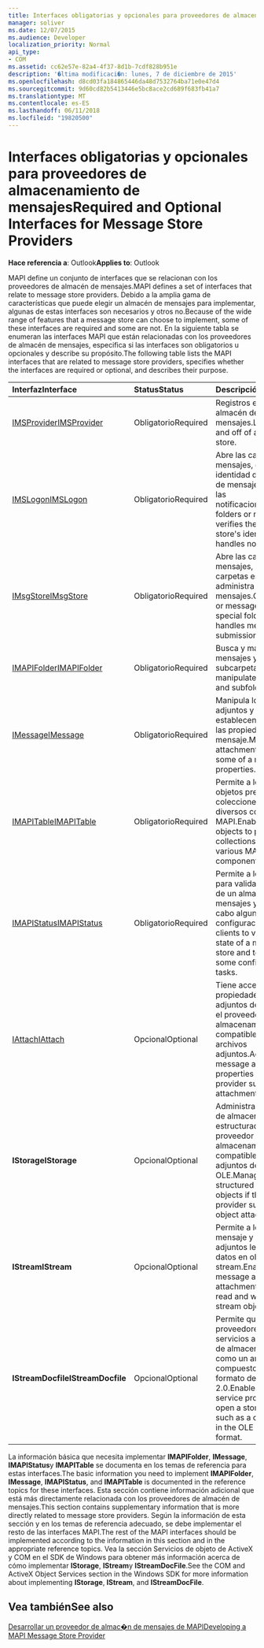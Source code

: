 ```yaml
---
title: Interfaces obligatorias y opcionales para proveedores de almacenamiento de mensajes
manager: soliver
ms.date: 12/07/2015
ms.audience: Developer
localization_priority: Normal
api_type:
- COM
ms.assetid: cc62e57e-82a4-4f37-8d1b-7cdf828b951e
description: '�ltima modificaci�n: lunes, 7 de diciembre de 2015'
ms.openlocfilehash: d8cd03fa184865446da48d7532764ba71e0e47d4
ms.sourcegitcommit: 9d60cd82b5413446e5bc8ace2cd689f683fb41a7
ms.translationtype: MT
ms.contentlocale: es-ES
ms.lasthandoff: 06/11/2018
ms.locfileid: "19820500"
---
```

# <a name="required-and-optional-interfaces-for-message-store-providers"></a><span data-ttu-id="cb473-103">Interfaces obligatorias y opcionales para proveedores de almacenamiento de mensajes</span><span class="sxs-lookup"><span data-stu-id="cb473-103">Required and Optional Interfaces for Message Store Providers</span></span>

 
  
<span data-ttu-id="cb473-104">**Hace referencia a**: Outlook</span><span class="sxs-lookup"><span data-stu-id="cb473-104">**Applies to**: Outlook</span></span> 
  
<span data-ttu-id="cb473-105">MAPI define un conjunto de interfaces que se relacionan con los proveedores de almacén de mensajes.</span><span class="sxs-lookup"><span data-stu-id="cb473-105">MAPI defines a set of interfaces that relate to message store providers.</span></span> <span data-ttu-id="cb473-106">Debido a la amplia gama de características que puede elegir un almacén de mensajes para implementar, algunas de estas interfaces son necesarios y otros no.</span><span class="sxs-lookup"><span data-stu-id="cb473-106">Because of the wide range of features that a message store can choose to implement, some of these interfaces are required and some are not.</span></span> <span data-ttu-id="cb473-107">En la siguiente tabla se enumeran las interfaces MAPI que están relacionadas con los proveedores de almacén de mensajes, especifica si las interfaces son obligatorios u opcionales y describe su propósito.</span><span class="sxs-lookup"><span data-stu-id="cb473-107">The following table lists the MAPI interfaces that are related to message store providers, specifies whether the interfaces are required or optional, and describes their purpose.</span></span>
  
|<span data-ttu-id="cb473-108">**Interfaz**</span><span class="sxs-lookup"><span data-stu-id="cb473-108">**Interface**</span></span>|<span data-ttu-id="cb473-109">**Status**</span><span class="sxs-lookup"><span data-stu-id="cb473-109">**Status**</span></span>|<span data-ttu-id="cb473-110">**Descripción**</span><span class="sxs-lookup"><span data-stu-id="cb473-110">**Description**</span></span>|
|:-----|:-----|:-----|
|[<span data-ttu-id="cb473-111">IMSProvider</span><span class="sxs-lookup"><span data-stu-id="cb473-111">IMSProvider</span></span>](imsprovideriunknown.md) <br/> |<span data-ttu-id="cb473-112">Obligatorio</span><span class="sxs-lookup"><span data-stu-id="cb473-112">Required</span></span>  <br/> |<span data-ttu-id="cb473-113">Registros en y cerrar un almacén de mensajes.</span><span class="sxs-lookup"><span data-stu-id="cb473-113">Logs on to and off of a message store.</span></span>  <br/> |
|[<span data-ttu-id="cb473-114">IMSLogon</span><span class="sxs-lookup"><span data-stu-id="cb473-114">IMSLogon</span></span>](imslogoniunknown.md) <br/> |<span data-ttu-id="cb473-115">Obligatorio</span><span class="sxs-lookup"><span data-stu-id="cb473-115">Required</span></span>  <br/> |<span data-ttu-id="cb473-116">Abre las carpetas o mensajes, comprueba la identidad del almacén de mensajes y controla las notificaciones.</span><span class="sxs-lookup"><span data-stu-id="cb473-116">Opens folders or messages, verifies the message store's identity, and handles notifications.</span></span>  <br/> |
|[<span data-ttu-id="cb473-117">IMsgStore</span><span class="sxs-lookup"><span data-stu-id="cb473-117">IMsgStore</span></span>](imsgstoreimapiprop.md) <br/> |<span data-ttu-id="cb473-118">Obligatorio</span><span class="sxs-lookup"><span data-stu-id="cb473-118">Required</span></span>  <br/> |<span data-ttu-id="cb473-119">Abre las carpetas o mensajes, busca carpetas especiales y administra los envíos de mensajes.</span><span class="sxs-lookup"><span data-stu-id="cb473-119">Opens folders or messages, finds special folders, and handles message submissions.</span></span>  <br/> |
|[<span data-ttu-id="cb473-120">IMAPIFolder</span><span class="sxs-lookup"><span data-stu-id="cb473-120">IMAPIFolder</span></span>](imapifolderimapicontainer.md) <br/> |<span data-ttu-id="cb473-121">Obligatorio</span><span class="sxs-lookup"><span data-stu-id="cb473-121">Required</span></span>  <br/> |<span data-ttu-id="cb473-122">Busca y manipula los mensajes y subcarpetas.</span><span class="sxs-lookup"><span data-stu-id="cb473-122">Finds and manipulates messages and subfolders.</span></span>  <br/> |
|[<span data-ttu-id="cb473-123">IMessage</span><span class="sxs-lookup"><span data-stu-id="cb473-123">IMessage</span></span>](imessageimapiprop.md) <br/> |<span data-ttu-id="cb473-124">Obligatorio</span><span class="sxs-lookup"><span data-stu-id="cb473-124">Required</span></span>  <br/> |<span data-ttu-id="cb473-125">Manipula los datos adjuntos y se establecen algunas de las propiedades de un mensaje.</span><span class="sxs-lookup"><span data-stu-id="cb473-125">Manipulates attachments and sets some of a message's properties.</span></span>  <br/> |
|[<span data-ttu-id="cb473-126">IMAPITable</span><span class="sxs-lookup"><span data-stu-id="cb473-126">IMAPITable</span></span>](imapitableiunknown.md) <br/> |<span data-ttu-id="cb473-127">Obligatorio</span><span class="sxs-lookup"><span data-stu-id="cb473-127">Required</span></span>  <br/> |<span data-ttu-id="cb473-128">Permite a los otros objetos presentar las colecciones de datos a diversos componentes MAPI.</span><span class="sxs-lookup"><span data-stu-id="cb473-128">Enables other objects to present collections of data to various MAPI components.</span></span>  <br/> |
|[<span data-ttu-id="cb473-129">IMAPIStatus</span><span class="sxs-lookup"><span data-stu-id="cb473-129">IMAPIStatus</span></span>](imapistatusimapiprop.md) <br/> |<span data-ttu-id="cb473-130">Obligatorio</span><span class="sxs-lookup"><span data-stu-id="cb473-130">Required</span></span>  <br/> |<span data-ttu-id="cb473-131">Permite a los clientes para validar el estado de un almacén de mensajes y para llevar a cabo algunas tareas de configuración.</span><span class="sxs-lookup"><span data-stu-id="cb473-131">Enables clients to validate the state of a message store and to perform some configuration tasks.</span></span>  <br/> |
|[<span data-ttu-id="cb473-132">IAttach</span><span class="sxs-lookup"><span data-stu-id="cb473-132">IAttach</span></span>](iattachimapiprop.md) <br/> |<span data-ttu-id="cb473-133">Opcional</span><span class="sxs-lookup"><span data-stu-id="cb473-133">Optional</span></span>  <br/> |<span data-ttu-id="cb473-134">Tiene acceso a propiedades de datos adjuntos del mensaje si el proveedor de almacenamiento es compatible con archivos adjuntos.</span><span class="sxs-lookup"><span data-stu-id="cb473-134">Accesses message attachment properties if the store provider supports file attachments.</span></span>  <br/> |
|<span data-ttu-id="cb473-135">**IStorage**</span><span class="sxs-lookup"><span data-stu-id="cb473-135">**IStorage**</span></span> <br/> |<span data-ttu-id="cb473-136">Opcional</span><span class="sxs-lookup"><span data-stu-id="cb473-136">Optional</span></span>  <br/> |<span data-ttu-id="cb473-137">Administra los objetos de almacenamiento estructurado si el proveedor de almacenamiento es compatible con datos adjuntos de objeto OLE.</span><span class="sxs-lookup"><span data-stu-id="cb473-137">Manages structured storage objects if the store provider supports OLE object attachments.</span></span>  <br/> |
|<span data-ttu-id="cb473-138">**IStream**</span><span class="sxs-lookup"><span data-stu-id="cb473-138">**IStream**</span></span> <br/> |<span data-ttu-id="cb473-139">Opcional</span><span class="sxs-lookup"><span data-stu-id="cb473-139">Optional</span></span>  <br/> |<span data-ttu-id="cb473-140">Permite a los objetos de mensaje y datos adjuntos leer y escribir datos en objetos stream.</span><span class="sxs-lookup"><span data-stu-id="cb473-140">Enables message and attachment objects to read and write data to stream objects.</span></span>  <br/> |
|<span data-ttu-id="cb473-141">**IStreamDocfile**</span><span class="sxs-lookup"><span data-stu-id="cb473-141">**IStreamDocfile**</span></span> <br/> |<span data-ttu-id="cb473-142">Opcional</span><span class="sxs-lookup"><span data-stu-id="cb473-142">Optional</span></span>  <br/> |<span data-ttu-id="cb473-143">Permite que algunos proveedores de servicios abrir un objeto de almacenamiento, como un archivo compuesto en el formato de archivo OLE 2.0.</span><span class="sxs-lookup"><span data-stu-id="cb473-143">Enables some service providers to open a storage object, such as a compound file in the OLE 2.0 file format.</span></span>  <br/> |
   
<span data-ttu-id="cb473-144">La información básica que necesita implementar **IMAPIFolder**, **IMessage**, **IMAPIStatus**y **IMAPITable** se documenta en los temas de referencia para estas interfaces.</span><span class="sxs-lookup"><span data-stu-id="cb473-144">The basic information you need to implement **IMAPIFolder**, **IMessage**, **IMAPIStatus**, and **IMAPITable** is documented in the reference topics for these interfaces.</span></span> <span data-ttu-id="cb473-145">Esta sección contiene información adicional que está más directamente relacionada con los proveedores de almacén de mensajes.</span><span class="sxs-lookup"><span data-stu-id="cb473-145">This section contains supplementary information that is more directly related to message store providers.</span></span> <span data-ttu-id="cb473-146">Según la información de esta sección y en los temas de referencia adecuado, se debe implementar el resto de las interfaces MAPI.</span><span class="sxs-lookup"><span data-stu-id="cb473-146">The rest of the MAPI interfaces should be implemented according to the information in this section and in the appropriate reference topics.</span></span> <span data-ttu-id="cb473-147">Vea la sección Servicios de objeto de ActiveX y COM en el SDK de Windows para obtener más información acerca de cómo implementar **IStorage**, **IStream**y **IStreamDocFile**.</span><span class="sxs-lookup"><span data-stu-id="cb473-147">See the COM and ActiveX Object Services section in the Windows SDK for more information about implementing **IStorage**, **IStream**, and **IStreamDocFile**.</span></span>
  
## <a name="see-also"></a><span data-ttu-id="cb473-148">Vea también</span><span class="sxs-lookup"><span data-stu-id="cb473-148">See also</span></span>



[<span data-ttu-id="cb473-149">Desarrollar un proveedor de almac�n de mensajes de MAPI</span><span class="sxs-lookup"><span data-stu-id="cb473-149">Developing a MAPI Message Store Provider</span></span>](developing-a-mapi-message-store-provider.md)

